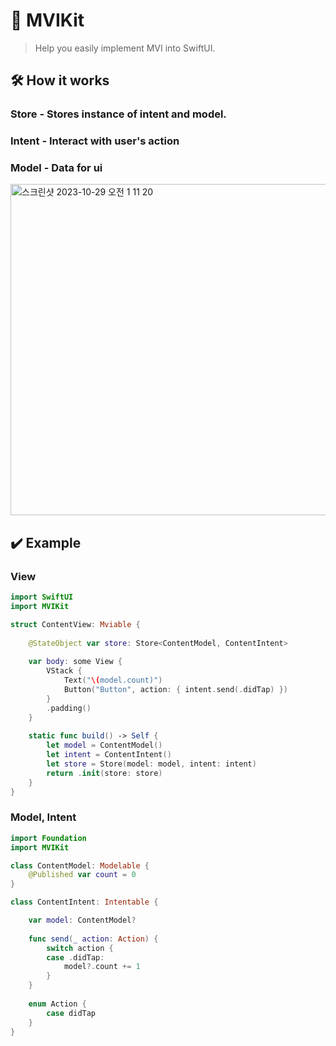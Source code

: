 # 🔄 MVIKit

> Help you easily implement MVI into SwiftUI.

## 🛠️ How it works
### Store - Stores instance of intent and model. 
### Intent - Interact with user's action 
### Model - Data for ui
<img width="530" alt="스크린샷 2023-10-29 오전 1 11 20" src="https://github.com/insub4067/MVIKit/assets/85481204/99e7264a-13cc-4eb4-bc79-91c3d36bde61">

## ✔️ Example
### View
```swift
import SwiftUI
import MVIKit

struct ContentView: Mviable {
    
    @StateObject var store: Store<ContentModel, ContentIntent>
    
    var body: some View {
        VStack {
            Text("\(model.count)")
            Button("Button", action: { intent.send(.didTap) })
        }
        .padding()
    }
    
    static func build() -> Self {
        let model = ContentModel()
        let intent = ContentIntent()
        let store = Store(model: model, intent: intent)
        return .init(store: store)
    }
}
```

### Model, Intent
```swift
import Foundation
import MVIKit

class ContentModel: Modelable {
    @Published var count = 0
}

class ContentIntent: Intentable {

    var model: ContentModel?
    
    func send(_ action: Action) {
        switch action {
        case .didTap:
            model?.count += 1
        }
    }
    
    enum Action {
        case didTap
    }
}
```
